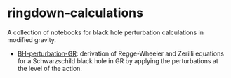 # ringdown-calculations
A collection of notebooks for black hole perturbation calculations in modified gravity.

- [BH-perturbation-GR](https://github.com/sergisl/ringdown-calculations/blob/main/BH-perturbations-GR.nb): derivation of Regge-Wheeler and Zerilli equations for a Schwarzschild black hole in GR by applying the perturbations at the level of the action.
